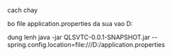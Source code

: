 cach chay

bo file application.properties da sua vao D:

dung lenh 
java -jar QLSVTC-0.0.1-SNAPSHOT.jar --spring.config.location=file:///D:/application.properties
